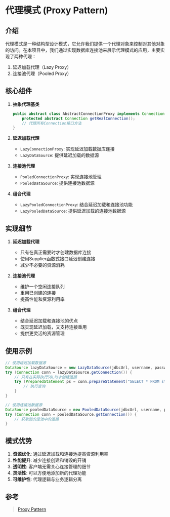 # 代理模式 (Proxy Pattern)

## 介绍

代理模式是一种结构型设计模式，它允许我们提供一个代理对象来控制对其他对象的访问。在本项目中，我们通过实现数据库连接池来展示代理模式的应用，主要实现了两种代理：
1. 延迟加载代理（Lazy Proxy）
2. 连接池代理（Pooled Proxy）

## 核心组件

1. **抽象代理基类**
   ```java
   public abstract class AbstractConnectionProxy implements Connection {
       protected abstract Connection getRealConnection();
       // 代理所有Connection接口方法
   }
   ```

2. **延迟加载代理**
   - `LazyConnectionProxy`: 实现延迟加载数据库连接
   - `LazyDataSource`: 提供延迟加载的数据源

3. **连接池代理**
   - `PooledConnectionProxy`: 实现连接池管理
   - `PooledDataSource`: 提供连接池数据源

4. **组合代理**
   - `LazyPooledConnectionProxy`: 结合延迟加载和连接池功能
   - `LazyPooledDataSource`: 提供延迟加载的连接池数据源

## 实现细节

1. **延迟加载代理**
   - 只有在真正需要时才创建数据库连接
   - 使用Supplier函数式接口延迟创建连接
   - 减少不必要的资源消耗

2. **连接池代理**
   - 维护一个空闲连接队列
   - 重用已创建的连接
   - 提高性能和资源利用率

3. **组合代理**
   - 结合延迟加载和连接池的优点
   - 既实现延迟加载，又支持连接重用
   - 提供更灵活的资源管理

## 使用示例

```java
// 使用延迟加载数据源
DataSource lazyDataSource = new LazyDataSource(jdbcUrl, username, password);
try (Connection conn = lazyDataSource.getConnection()) {
    // 只有在实际执行SQL时才创建连接
    try (PreparedStatement ps = conn.prepareStatement("SELECT * FROM students")) {
        // 执行查询
    }
}

// 使用连接池数据源
DataSource pooledDataSource = new PooledDataSource(jdbcUrl, username, password);
try (Connection conn = pooledDataSource.getConnection()) {
    // 获取到的是池中的连接
}
```

## 模式优势

1. **资源优化**: 通过延迟加载和连接池提高资源利用率
2. **性能提升**: 减少连接创建和销毁的开销
3. **透明性**: 客户端无需关心连接管理的细节
4. **灵活性**: 可以方便地添加新的代理功能
5. **可维护性**: 代理逻辑与业务逻辑分离

## 参考

> [Proxy Pattern](https://refactoringguru.cn/design-patterns/proxy) 